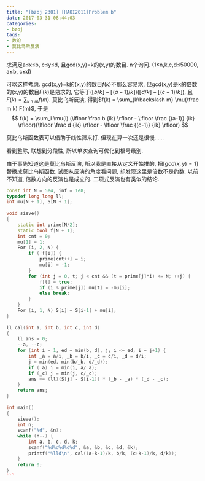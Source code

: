 ```yaml
---
title: "[bzoj 2301] [HAOI2011]Problem b"
date: 2017-03-31 08:44:03
categories:
- bzoj
tags:
- 数论
- 莫比乌斯反演
---
```

求满足a&le;x&le;b, c&le;y&le;d, 且gcd(x,y)=k的(x,y)的数目. n个询问. (1&le;n,k,c,d&le;50000, a&le;b, c&le;d)
<!--more-->
可以这样考虑. gcd(x,y)=k的(x,y)的数目$f(k)$不那么容易求, 但gcd(x,y)是k的倍数的(x,y)的数目$F(k)$是易求的, 它等于$(\lfloor b/k \rfloor - \lfloor (a-1)/k \rfloor)(\lfloor d/k \rfloor - \lfloor (c-1)/k \rfloor)$, 且$F(k) = \sum_{k\backslash m} f(m)$. 莫比乌斯反演, 得到$f(k) = \sum_{k\backslash m} \mu(\frac m k) F(m)$, 于是
$$
f(k) = \sum_i \mu(i) (\lfloor \frac b {ik} \rfloor - \lfloor \frac {(a-1)} {ik} \rfloor)(\lfloor \frac d {ik} \rfloor - \lfloor \frac {(c-1)} {ik} \rfloor)
$$

莫比乌斯函数表可以借助于线性筛来打. 但现在算一次还是很慢......

看到整除, 联想到分段性, 所以单次查询可优化到根号级别.

由于事先知道这是莫比乌斯反演, 所以我是直接从定义开始推的, 把$[gcd(x,y)=1]$替换成莫比乌斯函数. 试图从反演的角度看问题, 却发现这里是倍数不是约数. 以前不知道, 倍数方向的反演也是成立的. 二项式反演也有类似的结论.

```cpp
const int N = 5e4, inf = 1e8;
typedef long long ll;
int mu[N + 1], S[N + 1];
 
void sieve()
{
    static int prime[N/2];
    static bool f[N + 1];
    int cnt = 0;
    mu[1] = 1;
    For (i, 2, N) {
        if (!f[i]) {
            prime[cnt++] = i;
            mu[i] = -1;
        }
        for (int j = 0, t; j < cnt && (t = prime[j]*i) <= N; ++j) {
            f[t] = true;
            if (i % prime[j]) mu[t] = -mu[i];
            else break;
        }
    }
    For (i, 1, N) S[i] = S[i-1] + mu[i];
}
 
ll cal(int a, int b, int c, int d)
{
    ll ans = 0;
    --a, --c;
    for (int i = 1, ed = min(b, d), j; i <= ed; i = j+1) {
        int _a = a/i, _b = b/i, _c = c/i, _d = d/i;
        j = min(ed, min(b/_b, d/_d));
        if (_a) j = min(j, a/_a);
        if (_c) j = min(j, c/_c);
        ans += (ll)(S[j] - S[i-1]) * (_b - _a) * (_d - _c);
    }
    return ans;
}
 
int main()
{
    sieve();
    int n;
    scanf("%d", &n);
    while (n--) {
        int a, b, c, d, k;
        scanf("%d%d%d%d%d", &a, &b, &c, &d, &k);
        printf("%lld\n", cal((a+k-1)/k, b/k, (c+k-1)/k, d/k));
    }
    return 0;
}
﻿```